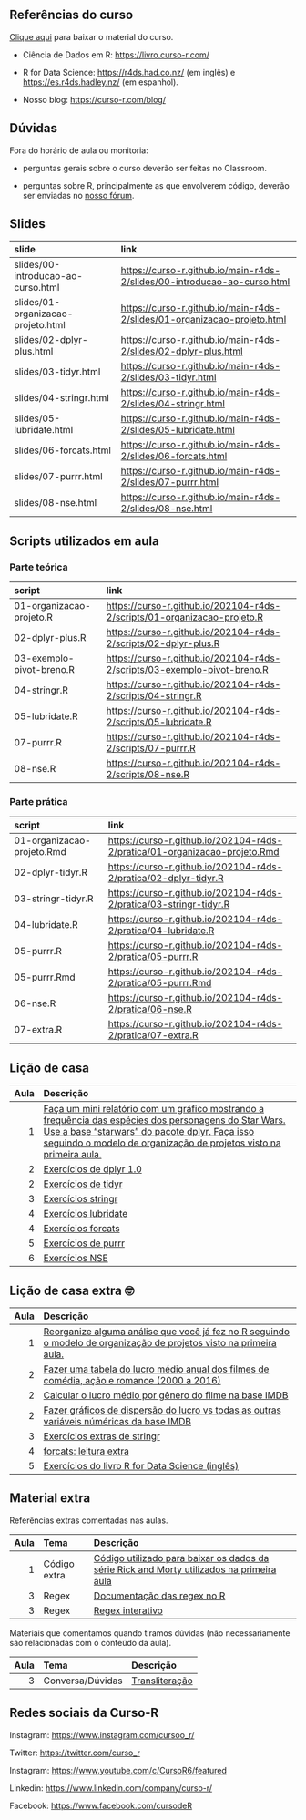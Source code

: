
<!-- README.md is generated from README.Rmd. Please edit that file -->

## Referências do curso

[Clique
aqui](https://github.com/curso-r/main-r4ds-2/raw/master/material_do_curso.zip)
para baixar o material do curso.

-   Ciência de Dados em R: <https://livro.curso-r.com/>

-   R for Data Science: <https://r4ds.had.co.nz/> (em inglês) e
    <https://es.r4ds.hadley.nz/> (em espanhol).

-   Nosso blog: <https://curso-r.com/blog/>

## Dúvidas

Fora do horário de aula ou monitoria:

-   perguntas gerais sobre o curso deverão ser feitas no Classroom.

-   perguntas sobre R, principalmente as que envolverem código, deverão
    ser enviadas no [nosso fórum](https://discourse.curso-r.com/).

## Slides

| slide                              | link                                                                       |
|:-----------------------------------|:---------------------------------------------------------------------------|
| slides/00-introducao-ao-curso.html | <https://curso-r.github.io/main-r4ds-2/slides/00-introducao-ao-curso.html> |
| slides/01-organizacao-projeto.html | <https://curso-r.github.io/main-r4ds-2/slides/01-organizacao-projeto.html> |
| slides/02-dplyr-plus.html          | <https://curso-r.github.io/main-r4ds-2/slides/02-dplyr-plus.html>          |
| slides/03-tidyr.html               | <https://curso-r.github.io/main-r4ds-2/slides/03-tidyr.html>               |
| slides/04-stringr.html             | <https://curso-r.github.io/main-r4ds-2/slides/04-stringr.html>             |
| slides/05-lubridate.html           | <https://curso-r.github.io/main-r4ds-2/slides/05-lubridate.html>           |
| slides/06-forcats.html             | <https://curso-r.github.io/main-r4ds-2/slides/06-forcats.html>             |
| slides/07-purrr.html               | <https://curso-r.github.io/main-r4ds-2/slides/07-purrr.html>               |
| slides/08-nse.html                 | <https://curso-r.github.io/main-r4ds-2/slides/08-nse.html>                 |

## Scripts utilizados em aula

### Parte teórica

| script                   | link                                                                       |
|:-------------------------|:---------------------------------------------------------------------------|
| 01-organizacao-projeto.R | <https://curso-r.github.io/202104-r4ds-2/scripts/01-organizacao-projeto.R> |
| 02-dplyr-plus.R          | <https://curso-r.github.io/202104-r4ds-2/scripts/02-dplyr-plus.R>          |
| 03-exemplo-pivot-breno.R | <https://curso-r.github.io/202104-r4ds-2/scripts/03-exemplo-pivot-breno.R> |
| 04-stringr.R             | <https://curso-r.github.io/202104-r4ds-2/scripts/04-stringr.R>             |
| 05-lubridate.R           | <https://curso-r.github.io/202104-r4ds-2/scripts/05-lubridate.R>           |
| 07-purrr.R               | <https://curso-r.github.io/202104-r4ds-2/scripts/07-purrr.R>               |
| 08-nse.R                 | <https://curso-r.github.io/202104-r4ds-2/scripts/08-nse.R>                 |

### Parte prática

| script                     | link                                                                         |
|:---------------------------|:-----------------------------------------------------------------------------|
| 01-organizacao-projeto.Rmd | <https://curso-r.github.io/202104-r4ds-2/pratica/01-organizacao-projeto.Rmd> |
| 02-dplyr-tidyr.R           | <https://curso-r.github.io/202104-r4ds-2/pratica/02-dplyr-tidyr.R>           |
| 03-stringr-tidyr.R         | <https://curso-r.github.io/202104-r4ds-2/pratica/03-stringr-tidyr.R>         |
| 04-lubridate.R             | <https://curso-r.github.io/202104-r4ds-2/pratica/04-lubridate.R>             |
| 05-purrr.R                 | <https://curso-r.github.io/202104-r4ds-2/pratica/05-purrr.R>                 |
| 05-purrr.Rmd               | <https://curso-r.github.io/202104-r4ds-2/pratica/05-purrr.Rmd>               |
| 06-nse.R                   | <https://curso-r.github.io/202104-r4ds-2/pratica/06-nse.R>                   |
| 07-extra.R                 | <https://curso-r.github.io/202104-r4ds-2/pratica/07-extra.R>                 |

## Lição de casa

| Aula | Descrição                                                                                                                                                                                                                                                                            |
|-----:|:-------------------------------------------------------------------------------------------------------------------------------------------------------------------------------------------------------------------------------------------------------------------------------------|
|    1 | [Faça um mini relatório com um gráfico mostrando a frequência das espécies dos personagens do Star Wars. Use a base “starwars” do pacote dplyr. Faça isso seguindo o modelo de organização de projetos visto na primeira aula.](https://dplyr.tidyverse.org/reference/starwars.html) |
|    2 | [Exercícios de dplyr 1.0](https://livro.curso-r.com/7-2-dplyr.html#exerc%C3%ADcios-17)                                                                                                                                                                                               |
|    2 | [Exercícios de tidyr](https://livro.curso-r.com/7-3-tidyr.html#exerc%C3%ADcios-18)                                                                                                                                                                                                   |
|    3 | [Exercícios stringr](https://livro.curso-r.com/7-4-o-pacote-stringr.html#exerc%C3%ADcios-19)                                                                                                                                                                                         |
|    4 | [Exercícios lubridate](https://livro.curso-r.com/7-5-o-pacote-lubridate.html#exerc%C3%ADcios-20)                                                                                                                                                                                     |
|    4 | [Exercícios forcats](https://livro.curso-r.com/7-6-forcats.html#exerc%C3%ADcios-21)                                                                                                                                                                                                  |
|    5 | [Exercícios de purrr](https://livro.curso-r.com/10-5-exerc%C3%ADcios-23.html)                                                                                                                                                                                                        |
|    6 | [Exercícios NSE](https://livro.curso-r.com/11-1-nse.html#exerc%C3%ADcios-24)                                                                                                                                                                                                         |

## Lição de casa extra 🤓

| Aula | Descrição                                                                                                                                                                                       |
|-----:|:------------------------------------------------------------------------------------------------------------------------------------------------------------------------------------------------|
|    1 | [Reorganize alguma análise que você já fez no R seguindo o modelo de organização de projetos visto na primeira aula.](https://curso-r.github.io/main-r4ds-2/slides/02-organizacao-projeto.html) |
|    2 | [Fazer uma tabela do lucro médio anual dos filmes de comédia, ação e romance (2000 a 2016)](https://github.com/curso-r/livro-material/raw/master/assets/data/imdb.rds)                          |
|    2 | [Calcular o lucro médio por gênero do filme na base IMDB](https://github.com/curso-r/livro-material/raw/master/assets/data/imdb.rds)                                                            |
|    2 | [Fazer gráficos de dispersão do lucro vs todas as outras variáveis núméricas da base IMDB](https://github.com/curso-r/livro-material/raw/master/assets/data/imdb.rds)                           |
|    3 | [Exercícios extras de stringr](https://curso-r.github.io/202104-r4ds-2/pratica/99-exercicios-extras-stringr.R)                                                                                  |
|    4 | [forcats: leitura extra](https://livro.curso-r.com/7-6-forcats.html#forcats)                                                                                                                    |
|    5 | [Exercícios do livro R for Data Science (inglês)](https://r4ds.had.co.nz/)                                                                                                                      |

## Material extra

Referências extras comentadas nas aulas.

| Aula | Tema         | Descrição                                                                                                                                                                           |
|-----:|:-------------|:------------------------------------------------------------------------------------------------------------------------------------------------------------------------------------|
|    1 | Código extra | [Código utilizado para baixar os dados da série Rick and Morty utilizados na primeira aula](https://raw.githubusercontent.com/curso-r/main-r4ds-2/master/data-raw/rick_and_morty.R) |
|    3 | Regex        | [Documentação das regex no R](https://stringi.gagolewski.com/rapi/about_search_regex.html)                                                                                          |
|    3 | Regex        | [Regex interativo](https://regex101.com/)                                                                                                                                           |

Materiais que comentamos quando tiramos dúvidas (não necessariamente são
relacionadas com o conteúdo da aula).

| Aula | Tema             | Descrição                                                                   |
|-----:|:-----------------|:----------------------------------------------------------------------------|
|    3 | Conversa/Dúvidas | [Transliteração](https://blog.curso-r.com/posts/2019-08-29-transliteracao/) |

## Redes sociais da Curso-R

Instagram: <https://www.instagram.com/cursoo_r/>

Twitter: <https://twitter.com/curso_r>

Instagram: <https://www.youtube.com/c/CursoR6/featured>

Linkedin: <https://www.linkedin.com/company/curso-r/>

Facebook: <https://www.facebook.com/cursodeR>
